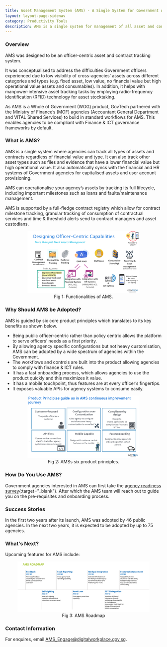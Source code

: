 ```yaml
---
title: Asset Management System (AMS) - A Single System for Government Asset & Contract Management 
layout: layout-page-sidenav
category: Productivity Tools
description: AMS is a single system for management of all asset and contract types in the Government.
---
```


### Overview

AMS was designed to be an officer-centric asset and contract tracking system.

It was conceptualised to address the difficulties Government officers experienced due to low visibility of cross-agencies’ assets across different categories and types (e.g. fixed asset, low value, no financial value but high operational value assets and consumables). In addition, it helps with manpower-intensive asset tracking tasks by employing radio-frequency identification (RFID) technology for asset stocktaking.

As AMS is a Whole of Government (WOG) product, GovTech partnered with the Ministry of Finance’s (MOF) agencies (Accountant General Department and VITAL Shared Services) to build in standard workflows for AMS. This enables agencies to be compliant with Finance & ICT governance frameworks by default.

### What is AMS?

AMS is a single system where agencies can track all types of assets and contracts regardless of financial value and type. It can also track other asset types such as files and evidence that have a lower financial value but high operational value. It also automatically syncs with the financial and HR systems of Government agencies for capitalised assets and user account provisioning. 

AMS can operationalise your agency’s assets by tracking its full lifecycle, including important milestones such as loans and faults/maintenance management. 

AMS is supported by a full-fledge contract registry which allow for contract milestone tracking, granular tracking of consumption of contractual services and time & threshold alerts send to contract managers and asset custodians.

<figure style="text-align: center">
  <img
    src="/assets/img/ams-overview.png" width="85%" height="85%" 
    alt="Fig 1: Functionalities of AMS."
  />
  <figcaption>Fig 1: Functionalities of AMS.</figcaption>
</figure>
  
### Why Should AMS be Adopted?

AMS is guided by six core product principles which translates to its key benefits as shown below.

- Being public officer-centric rather than policy centric allows the platform to serve officers’ needs as a first priority.  
- By allowing agency specific configurations but not heavy customisation, AMS can be adopted by a wide spectrum of agencies within the Government.
- The workflows and controls are built into the product allowing agencies to comply with finance & ICT rules.
- It has a fast onboarding process, which allows agencies to use the product quickly and this maximizes it value.
- It has a mobile touchpoint, thus features are at every officer’s fingertips.
- It exposes valuable APIs for agency systems to consume easily.
  
<figure style="text-align: center">
  <img
    src="/assets/img/ams-principles.png" width="85%" height="85%" 
    alt="Fig 2: AMSs six product principles."
  />
  <figcaption>Fig 2: AMSs six product principles.</figcaption>
</figure>

### How Do You Use AMS?

Government agencies interested in AMS can first take the [agency readiness survey](https://go.gov.sg/amsreadysurvey){:target="_blank"}. After which the AMS team will reach out to guide you on the pre-requisites and onboarding process.

### Success Stories

In the first two years after its launch, AMS was adopted by 46 public agencies. In the next two years, it is expected to be adopted by up to 75 agencies.

### What's Next?

Upcoming features for AMS include:

<figure style="text-align: center">
  <img
    src="/assets/img/ams-roadmap.png" alt="Fig 3: AMS Roadmap"
  />
  <figcaption>Fig 3: AMS Roadmap</figcaption>
</figure>

### Contact Information

For enquires, email <AMS_Engage@digitalworkplace.gov.sg>.
